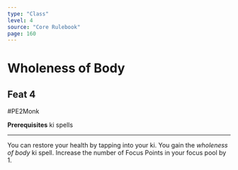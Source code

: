 ```yaml
---
type: "Class"
level: 4
source: "Core Rulebook"
page: 160
---
```

# Wholeness of Body
## Feat 4
#PE2Monk

**Prerequisites** ki spells

---
You can restore your health by tapping into your ki. You gain the *wholeness of body* ki spell. Increase the number of Focus Points in your focus pool by 1.